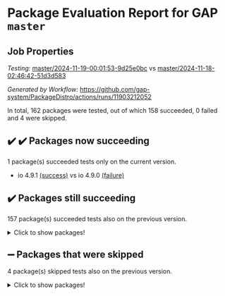 # Package Evaluation Report for GAP `master`

## Job Properties

*Testing:* [master/2024-11-19-00:01:53-9d25e0bc](https://github.com/gap-system/PackageDistro/blob/data/reports/master/2024-11-19-00:01:53-9d25e0bc) vs [master/2024-11-18-02:46:42-51d3d583](https://github.com/gap-system/PackageDistro/blob/data/reports/master/2024-11-18-02:46:42-51d3d583)

*Generated by Workflow:* https://github.com/gap-system/PackageDistro/actions/runs/11903212052

In total, 162 packages were tested, out of which 158 succeeded, 0 failed and 4 were skipped.

## :heavy_check_mark: :heavy_check_mark: Packages now succeeding

1 package(s) succeeded tests only on the current version.
- io 4.9.1 [(success)](https://github.com/gap-system/PackageDistro/actions/runs/11903212052/job/33169989699) vs io 4.9.0 [(failure)](https://github.com/gap-system/PackageDistro/actions/runs/11884644131/job/33113345480)

## :heavy_check_mark: Packages still succeeding

157 package(s) succeeded tests also on the previous version.
<details><summary>Click to show packages!</summary>

- 4ti2interface 2023.02-04 [(success)](https://github.com/gap-system/PackageDistro/actions/runs/11903212052/job/33169968272)
- ace 5.6.2 [(success)](https://github.com/gap-system/PackageDistro/actions/runs/11903212052/job/33169968482)
- aclib 1.3.2 [(success)](https://github.com/gap-system/PackageDistro/actions/runs/11903212052/job/33169968677)
- agt 0.3.1 [(success)](https://github.com/gap-system/PackageDistro/actions/runs/11903212052/job/33169968874)
- alnuth 3.2.1 [(success)](https://github.com/gap-system/PackageDistro/actions/runs/11903212052/job/33169969079)
- anupq 3.3.1 [(success)](https://github.com/gap-system/PackageDistro/actions/runs/11903212052/job/33169969285)
- atlasrep 2.1.9 [(success)](https://github.com/gap-system/PackageDistro/actions/runs/11903212052/job/33169969589)
- autodoc 2023.06.19 [(success)](https://github.com/gap-system/PackageDistro/actions/runs/11903212052/job/33169969848)
- automata 1.16 [(success)](https://github.com/gap-system/PackageDistro/actions/runs/11903212052/job/33169970146)
- automgrp 1.3.2 [(success)](https://github.com/gap-system/PackageDistro/actions/runs/11903212052/job/33169974358)
- autpgrp 1.11 [(success)](https://github.com/gap-system/PackageDistro/actions/runs/11903212052/job/33169974832)
- cap 2024.11-02 [(success)](https://github.com/gap-system/PackageDistro/actions/runs/11903212052/job/33169975211)
- caratinterface 2.3.7 [(success)](https://github.com/gap-system/PackageDistro/actions/runs/11903212052/job/33169977210)
- cddinterface 2024.09.02 [(success)](https://github.com/gap-system/PackageDistro/actions/runs/11903212052/job/33169978329)
- circle 1.6.6 [(success)](https://github.com/gap-system/PackageDistro/actions/runs/11903212052/job/33169978489)
- classicpres 1.22 [(success)](https://github.com/gap-system/PackageDistro/actions/runs/11903212052/job/33169978647)
- cohomolo 1.6.11 [(success)](https://github.com/gap-system/PackageDistro/actions/runs/11903212052/job/33169978816)
- congruence 1.2.7 [(success)](https://github.com/gap-system/PackageDistro/actions/runs/11903212052/job/33169979035)
- corefreesub 0.6 [(success)](https://github.com/gap-system/PackageDistro/actions/runs/11903212052/job/33169979204)
- corelg 1.57 [(success)](https://github.com/gap-system/PackageDistro/actions/runs/11903212052/job/33169979398)
- crime 1.6 [(success)](https://github.com/gap-system/PackageDistro/actions/runs/11903212052/job/33169979592)
- crisp 1.4.6 [(success)](https://github.com/gap-system/PackageDistro/actions/runs/11903212052/job/33169979834)
- crypting 0.10.5 [(success)](https://github.com/gap-system/PackageDistro/actions/runs/11903212052/job/33169980010)
- cryst 4.1.27 [(success)](https://github.com/gap-system/PackageDistro/actions/runs/11903212052/job/33169980181)
- crystcat 1.1.10 [(success)](https://github.com/gap-system/PackageDistro/actions/runs/11903212052/job/33169980366)
- ctbllib 1.3.9 [(success)](https://github.com/gap-system/PackageDistro/actions/runs/11903212052/job/33169980549)
- cubefree 1.20 [(success)](https://github.com/gap-system/PackageDistro/actions/runs/11903212052/job/33169980744)
- curlinterface 2.4.0 [(success)](https://github.com/gap-system/PackageDistro/actions/runs/11903212052/job/33169980948)
- cvec 2.8.2 [(success)](https://github.com/gap-system/PackageDistro/actions/runs/11903212052/job/33169981121)
- datastructures 0.3.1 [(success)](https://github.com/gap-system/PackageDistro/actions/runs/11903212052/job/33169981292)
- deepthought 1.0.7 [(success)](https://github.com/gap-system/PackageDistro/actions/runs/11903212052/job/33169981500)
- design 1.8.2 [(success)](https://github.com/gap-system/PackageDistro/actions/runs/11903212052/job/33169981698)
- difsets 2.3.1 [(success)](https://github.com/gap-system/PackageDistro/actions/runs/11903212052/job/33169981917)
- digraphs 1.9.0 [(success)](https://github.com/gap-system/PackageDistro/actions/runs/11903212052/job/33169982119)
- edim 1.3.8 [(success)](https://github.com/gap-system/PackageDistro/actions/runs/11903212052/job/33169982319)
- example 4.3.4 [(success)](https://github.com/gap-system/PackageDistro/actions/runs/11903212052/job/33169982533)
- examplesforhomalg 2023.10-01 [(success)](https://github.com/gap-system/PackageDistro/actions/runs/11903212052/job/33169982734)
- factint 1.6.3 [(success)](https://github.com/gap-system/PackageDistro/actions/runs/11903212052/job/33169982900)
- ferret 1.0.14 [(success)](https://github.com/gap-system/PackageDistro/actions/runs/11903212052/job/33169983122)
- fga 1.5.0 [(success)](https://github.com/gap-system/PackageDistro/actions/runs/11903212052/job/33169983307)
- fining 1.5.6 [(success)](https://github.com/gap-system/PackageDistro/actions/runs/11903212052/job/33169983456)
- float 1.0.5 [(success)](https://github.com/gap-system/PackageDistro/actions/runs/11903212052/job/33169983629)
- format 1.4.4 [(success)](https://github.com/gap-system/PackageDistro/actions/runs/11903212052/job/33169983789)
- forms 1.2.12 [(success)](https://github.com/gap-system/PackageDistro/actions/runs/11903212052/job/33169983964)
- fplsa 1.2.6 [(success)](https://github.com/gap-system/PackageDistro/actions/runs/11903212052/job/33169984166)
- fr 2.4.13 [(success)](https://github.com/gap-system/PackageDistro/actions/runs/11903212052/job/33169984356)
- francy 2.0.3 [(success)](https://github.com/gap-system/PackageDistro/actions/runs/11903212052/job/33169984538)
- fwtree 1.3 [(success)](https://github.com/gap-system/PackageDistro/actions/runs/11903212052/job/33169984743)
- gapdoc 1.6.7 [(success)](https://github.com/gap-system/PackageDistro/actions/runs/11903212052/job/33169984974)
- gauss 2023.08-01 [(success)](https://github.com/gap-system/PackageDistro/actions/runs/11903212052/job/33169985251)
- gaussforhomalg 2024.08-01 [(success)](https://github.com/gap-system/PackageDistro/actions/runs/11903212052/job/33169985522)
- gbnp 1.1.0 [(success)](https://github.com/gap-system/PackageDistro/actions/runs/11903212052/job/33169985721)
- generalizedmorphismsforcap 2024.09-03 [(success)](https://github.com/gap-system/PackageDistro/actions/runs/11903212052/job/33169985924)
- genss 1.6.9 [(success)](https://github.com/gap-system/PackageDistro/actions/runs/11903212052/job/33169986133)
- gradedmodules 2024.01-01 [(success)](https://github.com/gap-system/PackageDistro/actions/runs/11903212052/job/33169986366)
- gradedringforhomalg 2024.07-01 [(success)](https://github.com/gap-system/PackageDistro/actions/runs/11903212052/job/33169986587)
- grape 4.9.2 [(success)](https://github.com/gap-system/PackageDistro/actions/runs/11903212052/job/33169986809)
- groupoids 1.76 [(success)](https://github.com/gap-system/PackageDistro/actions/runs/11903212052/job/33169987041)
- grpconst 2.6.5 [(success)](https://github.com/gap-system/PackageDistro/actions/runs/11903212052/job/33169987266)
- guarana 0.96.3 [(success)](https://github.com/gap-system/PackageDistro/actions/runs/11903212052/job/33169987467)
- guava 3.19 [(success)](https://github.com/gap-system/PackageDistro/actions/runs/11903212052/job/33169987691)
- hap 1.66 [(success)](https://github.com/gap-system/PackageDistro/actions/runs/11903212052/job/33169987906)
- hapcryst 0.1.15 [(success)](https://github.com/gap-system/PackageDistro/actions/runs/11903212052/job/33169988084)
- hecke 1.5.4 [(success)](https://github.com/gap-system/PackageDistro/actions/runs/11903212052/job/33169988267)
- help 4.0 [(success)](https://github.com/gap-system/PackageDistro/actions/runs/11903212052/job/33169988453)
- homalg 2024.01-01 [(success)](https://github.com/gap-system/PackageDistro/actions/runs/11903212052/job/33169988654)
- homalgtocas 2023.11-01 [(success)](https://github.com/gap-system/PackageDistro/actions/runs/11903212052/job/33169988892)
- idrel 2.48 [(success)](https://github.com/gap-system/PackageDistro/actions/runs/11903212052/job/33169989093)
- images 1.3.3 [(success)](https://github.com/gap-system/PackageDistro/actions/runs/11903212052/job/33169989299)
- intpic 0.4.0 [(success)](https://github.com/gap-system/PackageDistro/actions/runs/11903212052/job/33169989489)
- io_forhomalg 2023.02-04 [(success)](https://github.com/gap-system/PackageDistro/actions/runs/11903212052/job/33169989927)
- irredsol 1.4.4 [(success)](https://github.com/gap-system/PackageDistro/actions/runs/11903212052/job/33169990143)
- json 2.2.2 [(success)](https://github.com/gap-system/PackageDistro/actions/runs/11903212052/job/33169990318)
- jupyterkernel 1.5.1 [(success)](https://github.com/gap-system/PackageDistro/actions/runs/11903212052/job/33169990688)
- jupyterviz 1.5.6 [(success)](https://github.com/gap-system/PackageDistro/actions/runs/11903212052/job/33169990992)
- kan 1.37 [(success)](https://github.com/gap-system/PackageDistro/actions/runs/11903212052/job/33169991256)
- kbmag 1.5.11 [(success)](https://github.com/gap-system/PackageDistro/actions/runs/11903212052/job/33169991483)
- laguna 3.9.7 [(success)](https://github.com/gap-system/PackageDistro/actions/runs/11903212052/job/33169991711)
- liealgdb 2.2.1 [(success)](https://github.com/gap-system/PackageDistro/actions/runs/11903212052/job/33169991940)
- liepring 2.9.1 [(success)](https://github.com/gap-system/PackageDistro/actions/runs/11903212052/job/33169992226)
- liering 2.4.2 [(success)](https://github.com/gap-system/PackageDistro/actions/runs/11903212052/job/33169992478)
- linearalgebraforcap 2024.10-01 [(success)](https://github.com/gap-system/PackageDistro/actions/runs/11903212052/job/33169992689)
- lins 0.9 [(success)](https://github.com/gap-system/PackageDistro/actions/runs/11903212052/job/33169992958)
- localizeringforhomalg 2023.10-01 [(success)](https://github.com/gap-system/PackageDistro/actions/runs/11903212052/job/33169993184)
- loops 3.4.4 [(success)](https://github.com/gap-system/PackageDistro/actions/runs/11903212052/job/33169993406)
- lpres 1.1.1 [(success)](https://github.com/gap-system/PackageDistro/actions/runs/11903212052/job/33169993631)
- majoranaalgebras 1.5.2 [(success)](https://github.com/gap-system/PackageDistro/actions/runs/11903212052/job/33169993844)
- mapclass 1.4.6 [(success)](https://github.com/gap-system/PackageDistro/actions/runs/11903212052/job/33169994047)
- matgrp 0.71 [(success)](https://github.com/gap-system/PackageDistro/actions/runs/11903212052/job/33169994282)
- matricesforhomalg 2024.11-02 [(success)](https://github.com/gap-system/PackageDistro/actions/runs/11903212052/job/33169994500)
- modisom 3.0.0 [(success)](https://github.com/gap-system/PackageDistro/actions/runs/11903212052/job/33169994738)
- modulepresentationsforcap 2024.09-02 [(success)](https://github.com/gap-system/PackageDistro/actions/runs/11903212052/job/33169995013)
- modules 2024.01-01 [(success)](https://github.com/gap-system/PackageDistro/actions/runs/11903212052/job/33169995500)
- monoidalcategories 2024.09-05 [(success)](https://github.com/gap-system/PackageDistro/actions/runs/11903212052/job/33169995716)
- nconvex 2022.09-01 [(success)](https://github.com/gap-system/PackageDistro/actions/runs/11903212052/job/33169995920)
- nilmat 1.4.2 [(success)](https://github.com/gap-system/PackageDistro/actions/runs/11903212052/job/33169996126)
- nock 1.5 [(success)](https://github.com/gap-system/PackageDistro/actions/runs/11903212052/job/33169996337)
- normalizinterface 1.3.7 [(success)](https://github.com/gap-system/PackageDistro/actions/runs/11903212052/job/33169996521)
- nq 2.5.11 [(success)](https://github.com/gap-system/PackageDistro/actions/runs/11903212052/job/33169996764)
- numericalsgps 1.4.0 [(success)](https://github.com/gap-system/PackageDistro/actions/runs/11903212052/job/33169996981)
- openmath 11.5.3 [(success)](https://github.com/gap-system/PackageDistro/actions/runs/11903212052/job/33169997172)
- orb 4.9.1 [(success)](https://github.com/gap-system/PackageDistro/actions/runs/11903212052/job/33169997367)
- packagemanager 1.6 [(success)](https://github.com/gap-system/PackageDistro/actions/runs/11903212052/job/33169997586)
- patternclass 2.4.5 [(success)](https://github.com/gap-system/PackageDistro/actions/runs/11903212052/job/33169997766)
- permut 2.0.5 [(success)](https://github.com/gap-system/PackageDistro/actions/runs/11903212052/job/33169997933)
- polenta 1.3.10 [(success)](https://github.com/gap-system/PackageDistro/actions/runs/11903212052/job/33169998112)
- polymaking 0.8.7 [(success)](https://github.com/gap-system/PackageDistro/actions/runs/11903212052/job/33169998329)
- primgrp 3.4.4 [(success)](https://github.com/gap-system/PackageDistro/actions/runs/11903212052/job/33169998482)
- profiling 2.6.0 [(success)](https://github.com/gap-system/PackageDistro/actions/runs/11903212052/job/33169998679)
- qdistrnd 0.9.4 [(success)](https://github.com/gap-system/PackageDistro/actions/runs/11903212052/job/33169998849)
- qpa 1.35 [(success)](https://github.com/gap-system/PackageDistro/actions/runs/11903212052/job/33169999045)
- quagroup 1.8.4 [(success)](https://github.com/gap-system/PackageDistro/actions/runs/11903212052/job/33169999266)
- radiroot 2.9 [(success)](https://github.com/gap-system/PackageDistro/actions/runs/11903212052/job/33169999483)
- rcwa 4.7.1 [(success)](https://github.com/gap-system/PackageDistro/actions/runs/11903212052/job/33169999703)
- rds 1.8 [(success)](https://github.com/gap-system/PackageDistro/actions/runs/11903212052/job/33169999881)
- recog 1.4.3 [(success)](https://github.com/gap-system/PackageDistro/actions/runs/11903212052/job/33170000026)
- repndecomp 1.3.0 [(success)](https://github.com/gap-system/PackageDistro/actions/runs/11903212052/job/33170000219)
- repsn 3.1.2 [(success)](https://github.com/gap-system/PackageDistro/actions/runs/11903212052/job/33170000429)
- resclasses 4.7.3 [(success)](https://github.com/gap-system/PackageDistro/actions/runs/11903212052/job/33170000625)
- ringsforhomalg 2024.11-02 [(success)](https://github.com/gap-system/PackageDistro/actions/runs/11903212052/job/33170000796)
- sco 2023.08-01 [(success)](https://github.com/gap-system/PackageDistro/actions/runs/11903212052/job/33170001071)
- scscp 2.4.3 [(success)](https://github.com/gap-system/PackageDistro/actions/runs/11903212052/job/33170001287)
- semigroups 5.4.0 [(success)](https://github.com/gap-system/PackageDistro/actions/runs/11903212052/job/33170001459)
- sglppow 2.4 [(success)](https://github.com/gap-system/PackageDistro/actions/runs/11903212052/job/33170001642)
- sgpviz 0.999.6 [(success)](https://github.com/gap-system/PackageDistro/actions/runs/11903212052/job/33170001857)
- simpcomp 2.1.14 [(success)](https://github.com/gap-system/PackageDistro/actions/runs/11903212052/job/33170002031)
- singular 2024.06.03 [(success)](https://github.com/gap-system/PackageDistro/actions/runs/11903212052/job/33170002197)
- sl2reps 1.1 [(success)](https://github.com/gap-system/PackageDistro/actions/runs/11903212052/job/33170002386)
- sla 1.6.2 [(success)](https://github.com/gap-system/PackageDistro/actions/runs/11903212052/job/33170002525)
- smallantimagmas 0.2.12 [(success)](https://github.com/gap-system/PackageDistro/actions/runs/11903212052/job/33170002712)
- smallgrp 1.5.4 [(success)](https://github.com/gap-system/PackageDistro/actions/runs/11903212052/job/33170002881)
- smallsemi 0.7.1 [(success)](https://github.com/gap-system/PackageDistro/actions/runs/11903212052/job/33170003066)
- sonata 2.9.6 [(success)](https://github.com/gap-system/PackageDistro/actions/runs/11903212052/job/33170003228)
- sophus 1.27 [(success)](https://github.com/gap-system/PackageDistro/actions/runs/11903212052/job/33170003415)
- sotgrps 1.3 [(success)](https://github.com/gap-system/PackageDistro/actions/runs/11903212052/job/33170003579)
- spinsym 1.5.2 [(success)](https://github.com/gap-system/PackageDistro/actions/runs/11903212052/job/33170003746)
- standardff 1.0 [(success)](https://github.com/gap-system/PackageDistro/actions/runs/11903212052/job/33170003893)
- symbcompcc 1.3.2 [(success)](https://github.com/gap-system/PackageDistro/actions/runs/11903212052/job/33170004270)
- thelma 1.3 [(success)](https://github.com/gap-system/PackageDistro/actions/runs/11903212052/job/33170004453)
- tomlib 1.2.11 [(success)](https://github.com/gap-system/PackageDistro/actions/runs/11903212052/job/33170004662)
- toolsforhomalg 2024.09-01 [(success)](https://github.com/gap-system/PackageDistro/actions/runs/11903212052/job/33170004859)
- toric 1.9.6 [(success)](https://github.com/gap-system/PackageDistro/actions/runs/11903212052/job/33170005088)
- toricvarieties 2022.07.13 [(success)](https://github.com/gap-system/PackageDistro/actions/runs/11903212052/job/33170005247)
- transgrp 3.6.5 [(success)](https://github.com/gap-system/PackageDistro/actions/runs/11903212052/job/33170005414)
- typeset 1.2.2 [(success)](https://github.com/gap-system/PackageDistro/actions/runs/11903212052/job/33170005617)
- ugaly 4.1.3 [(success)](https://github.com/gap-system/PackageDistro/actions/runs/11903212052/job/33170005990)
- unipot 1.6 [(success)](https://github.com/gap-system/PackageDistro/actions/runs/11903212052/job/33170006291)
- unitlib 4.2.0 [(success)](https://github.com/gap-system/PackageDistro/actions/runs/11903212052/job/33170006479)
- utils 0.85 [(success)](https://github.com/gap-system/PackageDistro/actions/runs/11903212052/job/33170006697)
- uuid 0.7 [(success)](https://github.com/gap-system/PackageDistro/actions/runs/11903212052/job/33170006878)
- walrus 0.9991 [(success)](https://github.com/gap-system/PackageDistro/actions/runs/11903212052/job/33170007065)
- wedderga 4.10.5 [(success)](https://github.com/gap-system/PackageDistro/actions/runs/11903212052/job/33170007270)
- wpe 0.8 [(success)](https://github.com/gap-system/PackageDistro/actions/runs/11903212052/job/33170007432)
- xmod 2.92 [(success)](https://github.com/gap-system/PackageDistro/actions/runs/11903212052/job/33170007639)
- xmodalg 1.23 [(success)](https://github.com/gap-system/PackageDistro/actions/runs/11903212052/job/33170007872)
- yangbaxter 0.10.6 [(success)](https://github.com/gap-system/PackageDistro/actions/runs/11903212052/job/33170008072)
- zeromqinterface 0.16 [(success)](https://github.com/gap-system/PackageDistro/actions/runs/11903212052/job/33170008235)
</details>

## :heavy_minus_sign: Packages that were skipped

4 package(s) skipped tests also on the previous version.
<details><summary>Click to show packages!</summary>

- browse 1.8.21 [(skipped)](https://github.com/gap-system/PackageDistro/actions/runs/11903212052/job/33169743284)
- itc 1.5.1 [(skipped)](https://github.com/gap-system/PackageDistro/actions/runs/11903212052/job/33169743284)
- polycyclic 2.16 [(skipped)](https://github.com/gap-system/PackageDistro/actions/runs/11903212052/job/33169743284)
- xgap 4.32 [(skipped)](https://github.com/gap-system/PackageDistro/actions/runs/11903212052/job/33169743284)
</details>

